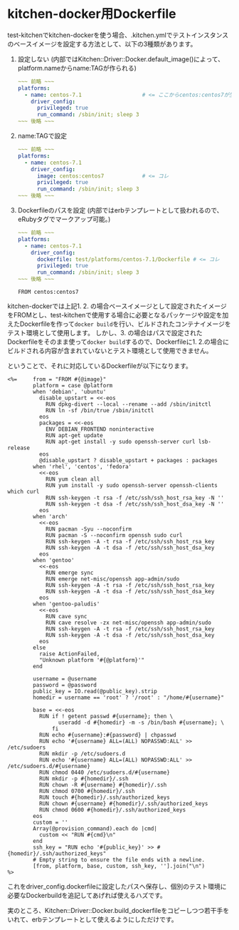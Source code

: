 # kitchen-docker用Dockerfile

test-kitchenでkitchen-dockerを使う場合、.kitchen.ymlでテストインスタンスのベースイメージを設定する方法として、以下の3種類があります。

1. 設定しない
    (内部ではKitchen::Driver::Docker.default_image()によって、platform.nameからname:TAGが作られる)

    ```yaml:.kitchen.yml
    ~~~ 前略 ~~~    
    platforms:
      - name: centos-7.1                   # <= ここからcentos:centos7が生成される
        driver_config:
          privileged: true
          run_command: /sbin/init; sleep 3
    ~~~ 後略 ~~~
    ```

2. name:TAGで設定

    ```yaml:.kitchen.yml
    ~~~ 前略 ~~~    
    platforms:
      - name: centos-7.1
        driver_config:
          image: centos:centos7            # <= コレ
          privileged: true
          run_command: /sbin/init; sleep 3
    ~~~ 後略 ~~~
    ```

3. Dockerfileのパスを設定
    (内部ではerbテンプレートとして扱われるので、eRubyタグでマークアップ可能。)

    ```yaml:.kitchen.yml
    ~~~ 前略 ~~~
    platforms:
      - name: centos-7.1
        driver_config:
          dockerfile: test/platforms/centos-7.1/Dockerfile # <= コレ
          privileged: true
          run_command: /sbin/init; sleep 3
    ~~~ 後略 ~~~
    ```    

    ```:test/platforms/centos-7.1/Dockerfile
    FROM centos:centos7
    ```


kitchen-dockerでは上記1. 2. の場合ベースイメージとして設定されたイメージをFROMとし、test-kitchenで使用する場合に必要となるパッケージや設定を加えたDockerfileを作って`docker build`を行い、ビルドされたコンテナイメージをテスト環境として使用します。
しかし、3. の場合はパスで設定されたDockerfileをそのまま使って`docker build`するので、Dockerfileに1. 2.の場合にビルドされる内容が含まれていないとテスト環境として使用できません。

ということで、それに対応しているDockerfileが以下になります。

```:Dockerfile
<%=     from = "FROM #{@image}"
        platform = case @platform
        when 'debian', 'ubuntu'
          disable_upstart = <<-eos
            RUN dpkg-divert --local --rename --add /sbin/initctl
            RUN ln -sf /bin/true /sbin/initctl
          eos
          packages = <<-eos
            ENV DEBIAN_FRONTEND noninteractive
            RUN apt-get update
            RUN apt-get install -y sudo openssh-server curl lsb-release
          eos
          @disable_upstart ? disable_upstart + packages : packages
        when 'rhel', 'centos', 'fedora'
          <<-eos
            RUN yum clean all
            RUN yum install -y sudo openssh-server openssh-clients which curl
            RUN ssh-keygen -t rsa -f /etc/ssh/ssh_host_rsa_key -N ''
            RUN ssh-keygen -t dsa -f /etc/ssh/ssh_host_dsa_key -N ''
          eos
        when 'arch'
          <<-eos
            RUN pacman -Syu --noconfirm
            RUN pacman -S --noconfirm openssh sudo curl
            RUN ssh-keygen -A -t rsa -f /etc/ssh/ssh_host_rsa_key
            RUN ssh-keygen -A -t dsa -f /etc/ssh/ssh_host_dsa_key
          eos
        when 'gentoo'
          <<-eos
            RUN emerge sync
            RUN emerge net-misc/openssh app-admin/sudo
            RUN ssh-keygen -A -t rsa -f /etc/ssh/ssh_host_rsa_key
            RUN ssh-keygen -A -t dsa -f /etc/ssh/ssh_host_dsa_key
          eos
        when 'gentoo-paludis'
          <<-eos
            RUN cave sync
            RUN cave resolve -zx net-misc/openssh app-admin/sudo
            RUN ssh-keygen -A -t rsa -f /etc/ssh/ssh_host_rsa_key
            RUN ssh-keygen -A -t dsa -f /etc/ssh/ssh_host_dsa_key
          eos
        else
          raise ActionFailed,
          "Unknown platform '#{@platform}'"
        end

        username = @username
        password = @password
        public_key = IO.read(@public_key).strip
        homedir = username == 'root' ? '/root' : "/home/#{username}"

        base = <<-eos
          RUN if ! getent passwd #{username}; then \
                useradd -d #{homedir} -m -s /bin/bash #{username}; \
              fi
          RUN echo #{username}:#{password} | chpasswd
          RUN echo '#{username} ALL=(ALL) NOPASSWD:ALL' >> /etc/sudoers
          RUN mkdir -p /etc/sudoers.d
          RUN echo '#{username} ALL=(ALL) NOPASSWD:ALL' >> /etc/sudoers.d/#{username}
          RUN chmod 0440 /etc/sudoers.d/#{username}
          RUN mkdir -p #{homedir}/.ssh
          RUN chown -R #{username} #{homedir}/.ssh
          RUN chmod 0700 #{homedir}/.ssh
          RUN touch #{homedir}/.ssh/authorized_keys
          RUN chown #{username} #{homedir}/.ssh/authorized_keys
          RUN chmod 0600 #{homedir}/.ssh/authorized_keys
        eos
        custom = ''
        Array(@provision_command).each do |cmd|
          custom << "RUN #{cmd}\n"
        end
        ssh_key = "RUN echo '#{public_key}' >> #{homedir}/.ssh/authorized_keys"
        # Empty string to ensure the file ends with a newline.
        [from, platform, base, custom, ssh_key, ''].join("\n")
%>

```

これをdriver_config.dockerfileに設定したパスへ保存し、個別のテスト環境に必要なDockerbuildを追記してあげれば使えるハズです。


実のところ、Kitchen::Driver::Docker.build_dockerfileをコピーしつつ若干手をいれて、erbテンプレートとして使えるようにしただけです。

